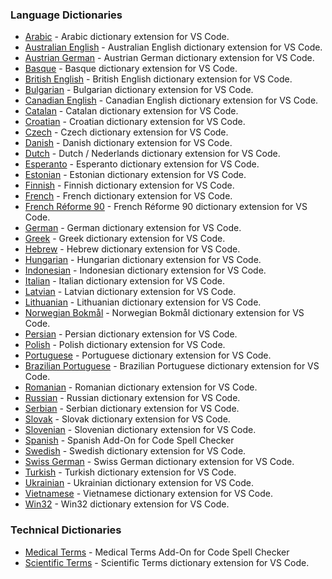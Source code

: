 ### Language Dictionaries

- [Arabic](https://marketplace.visualstudio.com/items?itemName=streetsidesoftware.code-spell-checker-arabic) - Arabic dictionary extension for VS Code.
- [Australian English](https://marketplace.visualstudio.com/items?itemName=streetsidesoftware.code-spell-checker-australian-english) - Australian English dictionary extension for VS Code.
- [Austrian German](https://marketplace.visualstudio.com/items?itemName=streetsidesoftware.code-spell-checker-austrian-german) - Austrian German dictionary extension for VS Code.
- [Basque](https://marketplace.visualstudio.com/items?itemName=streetsidesoftware.code-spell-checker-basque) - Basque dictionary extension for VS Code.
- [British English](https://marketplace.visualstudio.com/items?itemName=streetsidesoftware.code-spell-checker-british-english) - British English dictionary extension for VS Code.
- [Bulgarian](https://marketplace.visualstudio.com/items?itemName=streetsidesoftware.code-spell-checker-bulgarian) - Bulgarian dictionary extension for VS Code.
- [Canadian English](https://marketplace.visualstudio.com/items?itemName=streetsidesoftware.code-spell-checker-canadian-english) - Canadian English dictionary extension for VS Code.
- [Catalan](https://marketplace.visualstudio.com/items?itemName=streetsidesoftware.code-spell-checker-catalan) - Catalan dictionary extension for VS Code.
- [Croatian](https://marketplace.visualstudio.com/items?itemName=streetsidesoftware.code-spell-checker-croatian) - Croatian dictionary extension for VS Code.
- [Czech](https://marketplace.visualstudio.com/items?itemName=streetsidesoftware.code-spell-checker-czech) - Czech dictionary extension for VS Code.
- [Danish](https://marketplace.visualstudio.com/items?itemName=streetsidesoftware.code-spell-checker-danish) - Danish dictionary extension for VS Code.
- [Dutch](https://marketplace.visualstudio.com/items?itemName=streetsidesoftware.code-spell-checker-dutch) - Dutch / Nederlands dictionary extension for VS Code.
- [Esperanto](https://marketplace.visualstudio.com/items?itemName=streetsidesoftware.code-spell-checker-esperanto) - Esperanto dictionary extension for VS Code.
- [Estonian](https://marketplace.visualstudio.com/items?itemName=streetsidesoftware.code-spell-checker-estonian) - Estonian dictionary extension for VS Code.
- [Finnish](https://marketplace.visualstudio.com/items?itemName=streetsidesoftware.code-spell-checker-finnish) - Finnish dictionary extension for VS Code.
- [French](https://marketplace.visualstudio.com/items?itemName=streetsidesoftware.code-spell-checker-french) - French dictionary extension for VS Code.
- [French Réforme 90](https://marketplace.visualstudio.com/items?itemName=streetsidesoftware.code-spell-checker-french-reforme) - French Réforme 90 dictionary extension for VS Code.
- [German](https://marketplace.visualstudio.com/items?itemName=streetsidesoftware.code-spell-checker-german) - German dictionary extension for VS Code.
- [Greek](https://marketplace.visualstudio.com/items?itemName=streetsidesoftware.code-spell-checker-greek) - Greek dictionary extension for VS Code.
- [Hebrew](https://marketplace.visualstudio.com/items?itemName=streetsidesoftware.code-spell-checker-hebrew) - Hebrew dictionary extension for VS Code.
- [Hungarian](https://marketplace.visualstudio.com/items?itemName=streetsidesoftware.code-spell-checker-hungarian) - Hungarian dictionary extension for VS Code.
- [Indonesian](https://marketplace.visualstudio.com/items?itemName=streetsidesoftware.code-spell-checker-indonesian) - Indonesian dictionary extension for VS Code.
- [Italian](https://marketplace.visualstudio.com/items?itemName=streetsidesoftware.code-spell-checker-italian) - Italian dictionary extension for VS Code.
- [Latvian](https://marketplace.visualstudio.com/items?itemName=streetsidesoftware.code-spell-checker-latvian) - Latvian dictionary extension for VS Code.
- [Lithuanian](https://marketplace.visualstudio.com/items?itemName=streetsidesoftware.code-spell-checker-lithuanian) - Lithuanian dictionary extension for VS Code.
- [Norwegian Bokmål](https://marketplace.visualstudio.com/items?itemName=streetsidesoftware.code-spell-checker-norwegian-bokmal) - Norwegian Bokmål dictionary extension for VS Code.
- [Persian](https://marketplace.visualstudio.com/items?itemName=streetsidesoftware.code-spell-checker-persian) - Persian dictionary extension for VS Code.
- [Polish](https://marketplace.visualstudio.com/items?itemName=streetsidesoftware.code-spell-checker-polish) - Polish dictionary extension for VS Code.
- [Portuguese](https://marketplace.visualstudio.com/items?itemName=streetsidesoftware.code-spell-checker-portuguese) - Portuguese dictionary extension for VS Code.
- [Brazilian Portuguese](https://marketplace.visualstudio.com/items?itemName=streetsidesoftware.code-spell-checker-portuguese-brazilian) - Brazilian Portuguese dictionary extension for VS Code.
- [Romanian](https://marketplace.visualstudio.com/items?itemName=streetsidesoftware.code-spell-checker-romanian) - Romanian dictionary extension for VS Code.
- [Russian](https://marketplace.visualstudio.com/items?itemName=streetsidesoftware.code-spell-checker-russian) - Russian dictionary extension for VS Code.
- [Serbian](https://marketplace.visualstudio.com/items?itemName=streetsidesoftware.code-spell-checker-serbian) - Serbian dictionary extension for VS Code.
- [Slovak](https://marketplace.visualstudio.com/items?itemName=streetsidesoftware.code-spell-checker-slovak) - Slovak dictionary extension for VS Code.
- [Slovenian](https://marketplace.visualstudio.com/items?itemName=streetsidesoftware.code-spell-checker-slovenian) - Slovenian dictionary extension for VS Code.
- [Spanish](https://marketplace.visualstudio.com/items?itemName=streetsidesoftware.code-spell-checker-spanish) - Spanish Add-On for Code Spell Checker
- [Swedish](https://marketplace.visualstudio.com/items?itemName=streetsidesoftware.code-spell-checker-swedish) - Swedish dictionary extension for VS Code.
- [Swiss German](https://marketplace.visualstudio.com/items?itemName=streetsidesoftware.code-spell-checker-swiss-german) - Swiss German dictionary extension for VS Code.
- [Turkish](https://marketplace.visualstudio.com/items?itemName=streetsidesoftware.code-spell-checker-turkish) - Turkish dictionary extension for VS Code.
- [Ukrainian](https://marketplace.visualstudio.com/items?itemName=streetsidesoftware.code-spell-checker-ukrainian) - Ukrainian dictionary extension for VS Code.
- [Vietnamese](https://marketplace.visualstudio.com/items?itemName=streetsidesoftware.code-spell-checker-vietnamese) - Vietnamese dictionary extension for VS Code.
- [Win32](https://marketplace.visualstudio.com/items?itemName=streetsidesoftware.code-spell-checker-win32) - Win32 dictionary extension for VS Code.

### Technical Dictionaries

- [Medical Terms](https://marketplace.visualstudio.com/items?itemName=streetsidesoftware.code-spell-checker-medical-terms) - Medical Terms Add-On for Code Spell Checker
- [Scientific Terms](https://marketplace.visualstudio.com/items?itemName=streetsidesoftware.code-spell-checker-scientific-terms) - Scientific Terms dictionary extension for VS Code.
